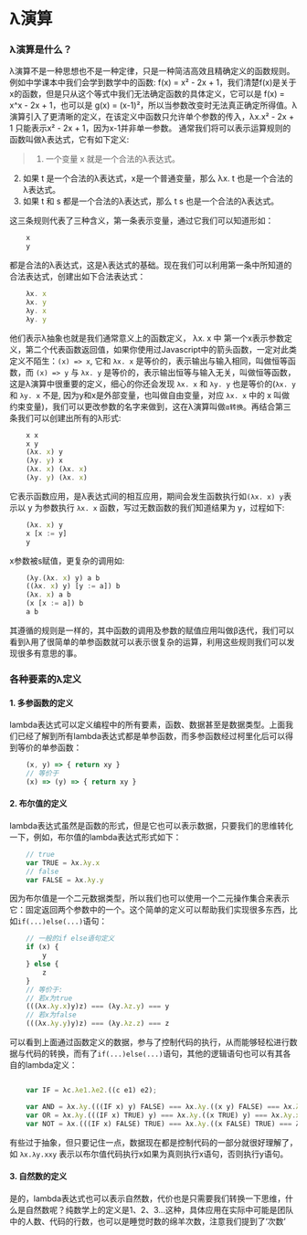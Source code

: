 # λ演算

### λ演算是什么？

λ演算不是一种思想也不是一种定律，只是一种简洁高效且精确定义的函数规则。例如中学课本中我们会学到数学中的函数: f(x) = x² - 2x + 1，我们清楚f(x)是关于x的函数，但是只从这个等式中我们无法确定函数的具体定义，它可以是 f(x) = x^x - 2x + 1，也可以是 g(x) = (x-1)²，所以当参数改变时无法真正确定所得值。λ演算引入了更清晰的定义，在该定义中函数只允许单个参数的传入，λx.x² - 2x + 1 只能表示x² - 2x + 1，因为x-1并非单一参数。
通常我们将可以表示运算规则的函数叫做λ表达式，它有如下定义:

> 1. 一个变量 x 就是一个合法的λ表达式。
  2. 如果 t 是一个合法的λ表达式，x是一个普通变量，那么 λx. t 也是一个合法的λ表达式。
  3. 如果 t 和 s 都是一个合法的λ表达式，那么 t s 也是一个合法的λ表达式。

这三条规则代表了三种含义，第一条表示变量，通过它我们可以知道形如：

```javascript
    x
    y
```

都是合法的λ表达式，这是λ表达式的基础。现在我们可以利用第一条中所知道的合法表达式，创建出如下合法表达式：

```javascript
    λx. x
    λx. y
    λy. x
    λy. y
```

他们表示λ抽象也就是我们通常意义上的函数定义， λx. x 中 第一个x表示参数定义，第二个代表函数返回值，如果你使用过Javascript中的箭头函数，一定对此类定义不陌生：`(x) => x`, 它和 `λx. x` 是等价的，表示输出与输入相同，叫做恒等函数，而 `(x) => y` 与 `λx. y` 是等价的，表示输出恒等与输入无关，叫做恒等函数，这是λ演算中很重要的定义，细心的你还会发现 `λx. x` 和 `λy. y` 也是等价的(`λx. y` 和 `λy. x` 不是, 因为y和x是外部变量，也叫做自由变量，对应 `λx. x` 中的 x 叫做约束变量)，我们可以更改参数的名字来做到，这在λ演算叫做`α转换`。再结合第三条我们可以创建出所有的λ形式:

```javascript
    x x
    x y
    (λx. x) y
    (λy. y) x
    (λx. x) (λx. x)
    (λy. y) (λx. x)
```

它表示函数应用，是λ表达式间的相互应用，期间会发生函数执行如`(λx. x) y`表示以 y 为参数执行 `λx. x` 函数，写过无数函数的我们知道结果为 y，过程如下:

```javascript
    (λx. x) y
    x [x := y]
    y
```

x参数被s赋值，更复杂的调用如:

```javascript
    (λy.(λx. x) y) a b
    ((λx. x) y) [y := a]) b
    (λx. x) a b
    (x [x := a]) b
    a b
```

其遵循的规则是一样的，其中函数的调用及参数的赋值应用叫做β迭代，我们可以看到λ用了很简单的单参函数就可以表示很复杂的运算，利用这些规则我们可以发现很多有意思的事。

### 各种要素的λ定义

#### 1. 多参函数的定义
lambda表达式可以定义编程中的所有要素，函数、数据甚至是数据类型。上面我们已经了解到所有lambda表达式都是单参函数，而多参函数经过柯里化后可以得到等价的单参函数：

```javascript
    (x, y) => { return xy }
    // 等价于
    (x) => (y) => { return xy }
```

#### 2. 布尔值的定义
lambda表达式虽然是函数的形式，但是它也可以表示数据，只要我们的思维转化一下，例如，布尔值的lambda表达式形式如下：

```javascript
    // true
    var TRUE = λx.λy.x
    // false
    var FALSE = λx.λy.y
```

因为布尔值是一个二元数据类型，所以我们也可以使用一个二元操作集合来表示它：固定返回两个参数中的一个。这个简单的定义可以帮助我们实现很多东西，比如`if(...)else(...)`语句：

```javascript
    // 一般的if else语句定义
    if (x) {
        y
    } else {
        z
    }
    // 等价于: 
    // 若x为true
    (((λx.λy.x)y)z) === (λy.λz.y) === y
    // 若x为false
    (((λx.λy.y)y)z) === (λy.λz.z) === z
```

可以看到上面通过函数定义的数据，参与了控制代码的执行，从而能够轻松进行数据与代码的转换，而有了`if(...)else(...)`语句，其他的逻辑语句也可以有其各自的lambda定义：

```javascript

    var IF = λc.λe1.λe2.((c e1) e2);

    var AND = λx.λy.(((IF x) y) FALSE) === λx.λy.((x y) FALSE) === λx.λy.xyy;
    var OR = λx.λy.(((IF x) TRUE) y) === λx.λy.((x TRUE) y) === λx.λy.xxy;
    var NOT = λx.(((IF x) FALSE) TRUE) === λx.λy.((x FALSE) TRUE) === λx.λy.xyx;
```

有些过于抽象，但只要记住一点，数据现在都是控制代码的一部分就很好理解了，如 `λx.λy.xxy` 表示以布尔值代码执行x如果为真则执行x语句，否则执行y语句。

#### 3. 自然数的定义

是的，lambda表达式也可以表示自然数，代价也是只需要我们转换一下思维，什么是自然数呢？纯数学上的定义是1、2、3...这种，具体应用在实际中可能是团队中的人数、代码的行数，也可以是睡觉时数的绵羊次数，注意我们提到了‘次数’


